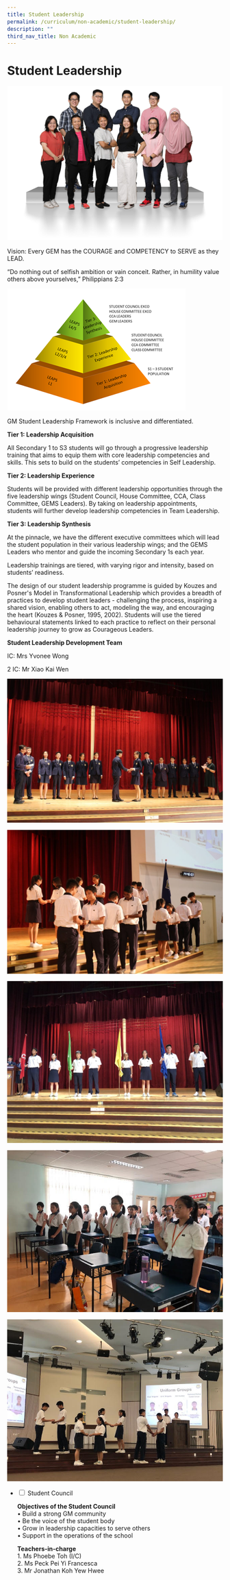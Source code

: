 ```yaml
---
title: Student Leadership
permalink: /curriculum/non-academic/student-leadership/
description: ""
third_nav_title: Non Academic
---
```

# **Student Leadership**

![](/images/Student-Leadership-Development-2048x1463.jpg)

Vision: Every GEM has the COURAGE and COMPETENCY to SERVE as they LEAD. 

“Do nothing out of selfish ambition or vain conceit. Rather, in humility value others above yourselves,” Philippians 2:3

![](/images/b28.png)

GM Student Leadership Framework is inclusive and differentiated.

**Tier 1: Leadership Acquisition**

All Secondary 1 to S3 students will go through a progressive leadership training that aims to equip them with core leadership competencies and skills. This sets to build on the students’ competencies in Self Leadership.

**Tier 2: Leadership Experience**

Students will be provided with different leadership opportunities through the five leadership wings (Student Council, House Committee, CCA, Class Committee, GEMS Leaders). By taking on leadership appointments, students will further develop leadership competencies in Team Leadership.

**Tier 3: Leadership Synthesis**

At the pinnacle, we have the different executive committees which will lead the student population in their various leadership wings; and the GEMS Leaders who mentor and guide the incoming Secondary 1s each year.

Leadership trainings are tiered, with varying rigor and intensity, based on students’ readiness.

The design of our student leadership programme is guided by Kouzes and Posner's Model in Transformational Leadership which provides a breadth of practices to develop student leaders - challenging the process, inspiring a shared vision, enabling others to act, modeling the way, and encouraging the heart (Kouzes & Posner, 1995, 2002). Students will use the tiered behavioural statements linked to each practice to reflect on their personal leadership journey to grow as Courageous Leaders.


**Student Leadership Development Team**

IC: Mrs Yvonee Wong

2 IC: Mr Xiao Kai Wen


![](/images/SLI1-1-1024x683.jpg)

![](/images/SLI2-1-1024x683.jpg)

![](/images/SLI3-1-1024x768.jpg)

![](/images/SLI4-1.jpg)

![](/images/SLI5-1.jpg)

<ul class="jekyllcodex_accordion">
  <li>
    <input type="checkbox" id="accordion1">
    <label for="accordion1">Student Council</label>
    <div>
			<p><b>Objectives of the Student Council</b><br>• Build a strong GM community<br> • Be the voice of the student body<br> • Grow in leadership capacities to serve others<br> • Support in the operations of the school</p>
			<p><b>Teachers-in-charge</b><br>1. Ms Phoebe Toh (I/C)<br>2. Ms Peck Pei Yi Francesca<br>3. Mr Jonathan Koh Yew Hwee</p>
    </div>
	</li>
</ul>
<br>